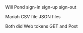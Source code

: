 

Will Pond sign-in sign-up sign-out



Mariah CSV file JSON files




Both did Web tokens GET and Post
